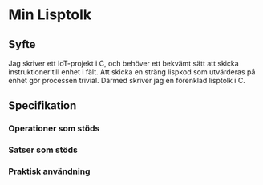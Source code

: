 # Min Lisptolk

## Syfte
Jag skriver ett IoT-projekt i C, och behöver ett bekvämt sätt att skicka instruktioner till enhet i fält. 
Att skicka en sträng lispkod som utvärderas på enhet gör processen trivial.
Därmed skriver jag en förenklad lisptolk i C.

## Specifikation

### Operationer som stöds

### Satser som stöds

### Praktisk användning
